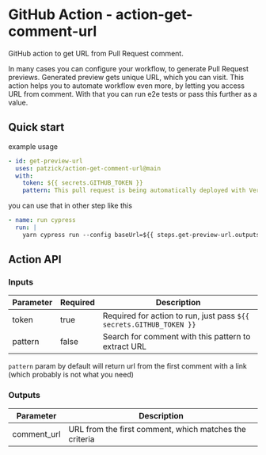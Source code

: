 # GitHub Action - action-get-comment-url

GitHub action to get URL from Pull Request comment.

In many cases you can configure your workflow, to generate Pull Request previews. Generated preview gets unique URL, which you can visit. This action helps you to automate workflow even more, by letting you access URL from comment. With that you can run e2e tests or pass this further as a value.

## Quick start

example usage

```yaml
- id: get-preview-url
  uses: patzick/action-get-comment-url@main
  with:
    token: ${{ secrets.GITHUB_TOKEN }}
    pattern: This pull request is being automatically deployed with Vercel
```

you can use that in other step like this

```yaml
- name: run cypress
  run: |
    yarn cypress run --config baseUrl=${{ steps.get-preview-url.outputs.comment_url }}
```

## Action API

### Inputs

| Parameter | Required | Description                                                         |
| --------- | -------- | ------------------------------------------------------------------- |
| token     | true     | Required for action to run, just pass `${{ secrets.GITHUB_TOKEN }}` |
| pattern   | false    | Search for comment with this pattern to extract URL                 |

`pattern` param by default will return url from the first comment with a link (which probably is not what you need)

### Outputs

| Parameter   | Description                                            |
| ----------- | ------------------------------------------------------ |
| comment_url | URL from the first comment, which matches the criteria |
